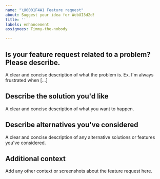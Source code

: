 ```yaml
---
name: "\U0001F4A1 Feature request"
about: Suggest your idea for WebUI3d2d!
title: ''
labels: enhancement
assignees: Timmy-the-nobody

---
```


## Is your feature request related to a problem? Please describe.
A clear and concise description of what the problem is. Ex. I'm always frustrated when [...]

## Describe the solution you'd like
A clear and concise description of what you want to happen.

## Describe alternatives you've considered
A clear and concise description of any alternative solutions or features you've considered.

## Additional context
Add any other context or screenshots about the feature request here.
